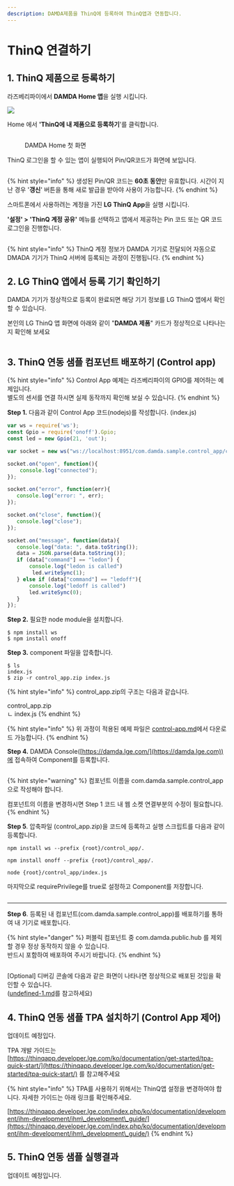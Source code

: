 ```yaml
---
description: DAMDA제품을 ThinQ에 등록하여 ThinQ앱과 연동합니다.
---
```


# ThinQ 연결하기

## 1. ThinQ 제품으로 등록하기

라즈베리파이에서 **DAMDA Home 앱**을 실행 시킵니다.&#x20;

![](<../.gitbook/assets/image (16).png>)

Home 에서 **'ThinQ에 내 제품으로 등록하기**'를 클릭합니다.&#x20;

<figure><img src="../.gitbook/assets/image (13) (2).png" alt=""><figcaption><p>DAMDA Home 첫 화면</p></figcaption></figure>

ThinQ 로그인을 할 수 있는 앱이 실행되어 Pin/QR코드가 화면에 보입니다.

<figure><img src="../.gitbook/assets/image (1) (3) (3).png" alt=""><figcaption></figcaption></figure>

{% hint style="info" %}
생성된 Pin/QR 코드는 **60초 동안**만 유효합니다. 시간이 지난 경우 '**갱신**' 버튼을 통해 새로 발급을 받아야 사용이 가능합니다.
{% endhint %}

스마트폰에서 사용하려는 계정을 가진 **LG ThinQ App**을 실행 시킵니다.&#x20;

**'설정' > 'ThinQ 계정 공유'** 메뉴를 선택하고 앱에서 제공하는 Pin 코드 또는 QR 코드 로그인을 진행합니다.&#x20;

<figure><img src="../.gitbook/assets/image (11) (2) (2).png" alt=""><figcaption></figcaption></figure>

{% hint style="info" %}
ThinQ 계정 정보가 DAMDA 기기로 전달되어 자동으로 DMADA 기기가 ThinQ 서버에 등록되는 과정이 진행됩니다.&#x20;
{% endhint %}

## &#x20;2. LG ThinQ 앱에서 등록 기기 확인하기

DAMDA 기기가 정상적으로 등록이 완료되면 해당 기기 정보를 LG ThinQ 앱에서 확인할 수 있습니다.&#x20;

본인의 LG ThinQ 앱 화면에 아래와 같이 "**DAMDA 제품**" 카드가 정상적으로 나타나는지 확인해 보세요

<img src="../.gitbook/assets/image (4).png" alt="" data-size="original">

## 3. ThinQ 연동 샘플 컴포넌트 배포하기 (Control app)

{% hint style="info" %}
Control App 예제는 라즈베리파이의 GPIO를 제어하는 예제입니다. \
별도의 센서를 연결 하시면 실제 동작까지 확인해 보실 수 있습니다.&#x20;
{% endhint %}

**Step 1.** 다음과 같이 Control App 코드(nodejs)를 작성합니다. (index.js)

```javascript
var ws = require('ws');
const Gpio = require('onoff').Gpio;
const led = new Gpio(21, 'out');

var socket = new ws("ws://localhost:8951/com.damda.sample.control_app/control");

socket.on("open", function(){
    console.log("connected");
});

socket.on("error", function(err){
   console.log("error: ", err);
});

socket.on("close", function(){
   console.log("close");
});

socket.on("message", function(data){
   console.log("data: ", data.toString());
   data = JSON.parse(data.toString());
   if (data["command"] == "ledon") {
       console.log("ledon is called")
        led.writeSync(1);
   } else if (data["command"] == "ledoff"){
       console.log("ledoff is called")
       led.writeSync(0);
   }
});
```

**Step 2.** 필요한 node module을 설치합니다.&#x20;

```
$ npm install ws
$ npm install onoff
```

**Step 3.** component 파일을 압축합니다.&#x20;

```
$ ls
index.js
$ zip -r control_app.zip index.js
```

{% hint style="info" %}
control\_app.zip의 구조는 다음과 같습니다.&#x20;

control\_app.zip\
ㄴ index.js
{% endhint %}

{% hint style="info" %}
위 과정이 적용된 예제 파일은 [control-app.md](../reference/samples/control-app.md "mention")에서 다운로드 가능합니다.
{% endhint %}

**Step 4.** DAMDA Console([https://damda.lge.com/](https://damda.lge.com))에 접속하여 Component를 등록합니다.

<figure><img src="../.gitbook/assets/image (6) (5).png" alt=""><figcaption></figcaption></figure>

{% hint style="warning" %}
컴포넌트 이름을 com.damda.sample.control\_app 으로 작성해야 합니다.&#x20;

컴포넌트의 이름을 변경하시면 Step 1 코드 내 웹 소켓 연결부분의 수정이 필요합니다.
{% endhint %}

**Step 5**. 압축파일 (control\_app.zip)을 코드에 등록하고 실행 스크립트를 다음과 같이 등록합니다.&#x20;

```
npm install ws --prefix {root}/control_app/.
```

```
npm install onoff --prefix {root}/control_app/.
```

```shell
node {root}/control_app/index.js
```

마지막으로 requirePrivilege를 true로 설정하고 Component를 저장합니다.&#x20;

<figure><img src="../.gitbook/assets/image (2) (7).png" alt=""><figcaption></figcaption></figure>

****

**Step 6**. 등록된 내 컴포넌트(com.damda.sample.control\_app)를 배포하기를 통하여 내 기기로 배포합니다.&#x20;

{% hint style="danger" %}
퍼블릭 컴포넌트 중 com.damda.public.hub 를 제외할 경우 정상 동작하지 않을 수 있습니다.\
반드시 포함하여 배포하여 주시기 바랍니다.&#x20;
{% endhint %}

<figure><img src="../.gitbook/assets/image (41).png" alt=""><figcaption></figcaption></figure>

\[Optional] 디버깅 콘솔에 다음과 같은 화면이 나타나면 정상적으로 배포된 것임을 확인할 수 있습니다. \
([undefined-1.md](undefined-1.md "mention")를 참고하세요)





## 4. ThinQ 연동 샘플 TPA 설치하기 (Control App 제어)

업데이트 예정입다. &#x20;

TPA 개발 가이드는 [https://thinqapp.developer.lge.com/ko/documentation/get-started/tpa-quick-start/](https://thinqapp.developer.lge.com/ko/documentation/get-started/tpa-quick-start/) 를 참고해주세요

{% hint style="info" %}
TPA를 사용하기 위해서는 ThinQ앱 설정을 변경하여야 합니다. 자세한 가이드는 아래 링크를 확인해주세요.

[https://thinqapp.developer.lge.com/index.php/ko/documentation/development/ihm-development/ihm\_development\_guide/](https://thinqapp.developer.lge.com/index.php/ko/documentation/development/ihm-development/ihm\_development\_guide/)
{% endhint %}

## 5. ThinQ 연동 샘플 실행결과

업데이트 예정입니다. &#x20;

